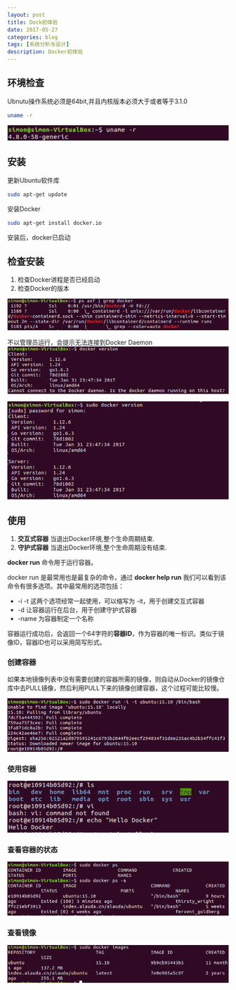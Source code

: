```yaml
---
layout: post
title: Dock初体验
date: 2017-05-27
categories: blog
tags: [系统分析与设计]
description: Docker初体验
---
```


## 环境检查
Ubnutu操作系统必须是64bit,并且内核版本必须大于或者等于3.1.0
```bash
uname -r
```
![ubuntu 版本](https://raw.githubusercontent.com/SimonFang1/SimonFang1.github.io/master/img/blog/dock1.png)

##  安装

更新Ubuntu软件库
```bash
sudo apt-get update
```

安装Docker
```bash
sudo apt-get install docker.io
```

安装后，docker已启动


## 检查安装
1. 检查Docker进程是否已经启动
1. 检查Docker的版本

![检查Docker进程是否已经启动](https://raw.githubusercontent.com/SimonFang1/SimonFang1.github.io/master/img/blog/docker2.png)

不以管理员运行，会提示无法连接到Docker Daemon
![不以管理员运行](https://raw.githubusercontent.com/SimonFang1/SimonFang1.github.io/master/img/blog/docker3.png)

![以管理员运行](https://raw.githubusercontent.com/SimonFang1/SimonFang1.github.io/master/img/blog/docker4.png)

## 使用

1. **交互式容器**
当退出Docker环境,整个生命周期结束.
2. **守护式容器**
当退出Docker环境,整个生命周期没有结束.

**docker run** 命令用于运行容器。

docker run 是最常用也是最复杂的命令，通过 **docker help run** 我们可以看到该命令有很多选项。其中最常用的选项包括：

* -i -t 这两个选项经常一起使用，可以缩写为 -it，用于创建交互式容器
* -d    让容器运行在后台，用于创建守护式容器
* -name 为容器制定一个名称

容器运行成功后，会返回一个64字符的**容器ID**，作为容器的唯一标识。类似于镜像ID，容器ID也可以采用简写形式。

### 创建容器
如果本地镜像列表中没有需要创建的容器所需的镜像，则自动从Docker的镜像仓库中去PULL镜像，然后利用PULL下来的镜像创建容器，这个过程可能比较慢。

![创建容器](https://raw.githubusercontent.com/SimonFang1/SimonFang1.github.io/master/img/blog/docker5.png)

### 使用容器

![使用容器](https://raw.githubusercontent.com/SimonFang1/SimonFang1.github.io/master/img/blog/docker6.png)

### 查看容器的状态

![查看容器的状态](https://raw.githubusercontent.com/SimonFang1/SimonFang1.github.io/master/img/blog/docker7.png)

### 查看镜像

![查看镜像](https://raw.githubusercontent.com/SimonFang1/SimonFang1.github.io/master/img/blog/docker8.png)
